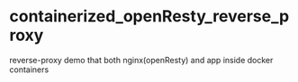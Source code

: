 # containerized_openResty_reverse_proxy
reverse-proxy demo that both nginx(openResty) and app inside docker containers
